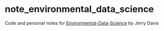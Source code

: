# note_environmental_data_science
Code and personal notes for [Environmental-Data-Science](https://bookdown.org/igisc/EnvDataSci/) by Jerry Davis
